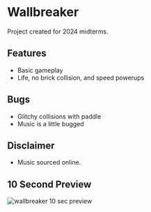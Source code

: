 # Wallbreaker
Project created for 2024 midterms.

## Features
- Basic gameplay
- Life, no brick collision, and speed powerups

## Bugs
- Glitchy collisions with paddle
- Music is a little bugged

## Disclaimer
- Music sourced online.

## 10 Second Preview
![wallbreaker 10 sec preview](https://media.discordapp.net/attachments/918319172977557504/1204628498212458496/2024-02-06_11-50-31-ezgif.com-crop.gif?ex=65d56cb6&is=65c2f7b6&hm=84c20b466dfacdfa25e0a5a775afaaeaab799f3af46fb32d1868e610f95ef28f&=&width=199&height=124)

